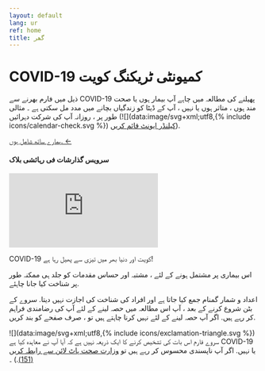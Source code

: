 ```yaml
---
layout: default
lang: ur
ref: home
title: گھر
---
```


# COVID-19 کمیونٹی ٹریکنگ کویت

ذیل میں فارم بھرنے سے COVID-19 پھیلنے کی مطالعہ میں
چاہے آپ بیمار ہوں یا صحت مند ہوں ، متاثر ہوں یا نہیں ، آپ کے ڈیٹا کو
زندگیاں بچانے میں مدد مل سکتی ہے ۔ مثالی طور پر ، روزانہ آپ کی شرکت
دہرائيں (![](data:image/svg+xml;utf8,{% include icons/calendar-check.svg %}) [کیلنڈر ایونٹ قائم کریں](/TrackCOVIDKW.ics)).

<a
href="https://survey123.arcgis.com/share/222d0a19757847c99fe3b0674e2ad932?lang=ur"
class="btn">ہمارے ساتھ شامل ہوں. ←</a>
#### سرویس گذارشات فی رہائشی بلاک
<div class="embed"><iframe
src="https://arcgis.com/apps/opsdashboard/index.html#/b7e0a01c38b24d7ab213a6660cc4ea40"
title="TRackCOVIDKW Contribution Totals"  frameborder="0"
allowfullscreen=""></iframe></div>

COVID-19 کویت اور دنیا بھر میں تیزی سے پھیل رہا ہے!

اس بیماری پر مشتمل ہونے کے لئے ، مشتبہ اور حساس مقدمات کو جلد ہی ممکنہ
طور پر شناخت کیا جانا چاہئے.

اعداد و شمار گمنام جمع کیا جاتا ہے اور افراد کی شناخت کی اجازت نہیں
دیتا. سروے کے بٹن شروع کرنے کے بعد ، آپ اس مطالعہ میں حصہ لینے کے لئے
آپ کی رضامندی فراہم کر رہے ہیں. اگر آپ حصہ لینے کے لئے نہیں کرنا چاہتے
ہیں تو ، صرف صفحے کو بند کریں.

![](data:image/svg+xml;utf8,{% include icons/exclamation-triangle.svg
 %}) سروے فارم اس بات کی تشخیص کرنے کا ایک ذریعہ نہیں ہے کہ آیا آپ نے معاہدہ کیا ہے COVID-19 یا نہیں. اگر آپ ناپسندی محسوس کر رہے ہیں تو [ وزارت صحت ہاٹ لائن سے رابطہ کریں (151)](tel:151).) ۔


